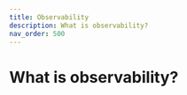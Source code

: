 ```yaml
---
title: Observability
description: What is observability?
nav_order: 500
---
```


# What is observability?